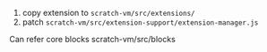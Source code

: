 1. copy extension to `scratch-vm/src/extensions/`
2. patch `scratch-vm/src/extension-support/extension-manager.js`

Can refer core blocks scratch-vm/src/blocks
